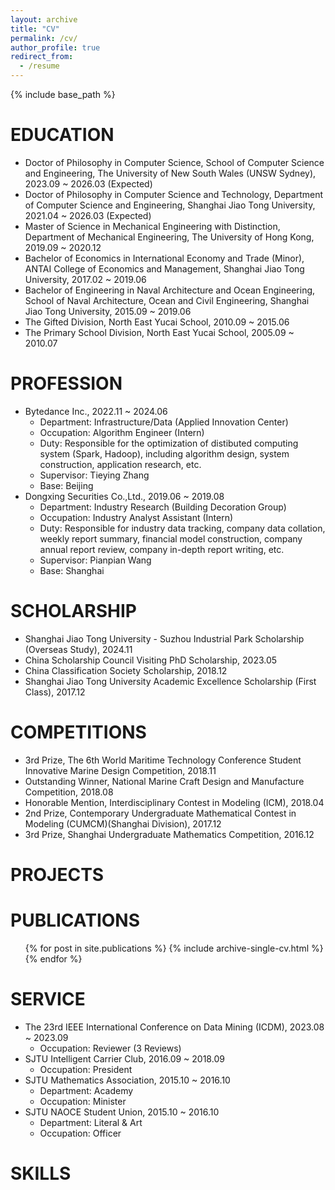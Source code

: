 ```yaml
---
layout: archive
title: "CV"
permalink: /cv/
author_profile: true
redirect_from:
  - /resume
---
```


{% include base_path %}

EDUCATION
======
* Doctor of Philosophy in Computer Science, School of Computer Science and Engineering, The University of New South Wales (UNSW Sydney), 2023.09 ~ 2026.03 (Expected)
* Doctor of Philosophy in Computer Science and Technology, Department of Computer Science and Engineering, Shanghai Jiao Tong University, 2021.04 ~ 2026.03 (Expected)
* Master of Science in Mechanical Engineering with Distinction, Department of Mechanical Engineering, The University of Hong Kong, 2019.09 ~ 2020.12
* Bachelor of Economics in International Economy and Trade (Minor), ANTAI College of Economics and Management, Shanghai Jiao Tong University, 2017.02 ~ 2019.06
* Bachelor of Engineering in Naval Architecture and Ocean Engineering, School of Naval Architecture, Ocean and Civil Engineering, Shanghai Jiao Tong University, 2015.09 ~ 2019.06
* The Gifted Division, North East Yucai School, 2010.09 ~ 2015.06
* The Primary School Division, North East Yucai School, 2005.09 ~ 2010.07

PROFESSION
======
* Bytedance Inc., 2022.11 ~ 2024.06
  * Department: Infrastructure/Data (Applied Innovation Center)
  * Occupation: Algorithm Engineer (Intern)
  * Duty: Responsible for the optimization of distibuted computing system (Spark, Hadoop), including algorithm design, system construction, application research, etc.
  * Supervisor: Tieying Zhang
  * Base: Beijing
* Dongxing Securities Co.,Ltd., 2019.06 ~ 2019.08
  * Department: Industry Research (Building Decoration Group)
  * Occupation: Industry Analyst Assistant (Intern)
  * Duty: Responsible for industry data tracking, company data collation, weekly report summary, financial model construction, company annual report review, company in-depth report writing, etc.
  * Supervisor: Pianpian Wang
  * Base: Shanghai

SCHOLARSHIP
======
* Shanghai Jiao Tong University - Suzhou Industrial Park Scholarship (Overseas Study), 2024.11
* China Scholarship Council Visiting PhD Scholarship, 2023.05
* China Classification Society Scholarship, 2018.12
* Shanghai Jiao Tong University Academic Excellence Scholarship (First Class), 2017.12

COMPETITIONS
======
* 3rd Prize, The 6th World Maritime Technology Conference Student Innovative Marine Design Competition, 2018.11
* Outstanding Winner, National Marine Craft Design and Manufacture Competition, 2018.08
* Honorable Mention, Interdisciplinary Contest in Modeling (ICM), 2018.04
* 2nd Prize, Contemporary Undergraduate Mathematical Contest in Modeling (CUMCM)(Shanghai Division), 2017.12
* 3rd Prize, Shanghai Undergraduate Mathematics Competition, 2016.12

PROJECTS
======


PUBLICATIONS
======
  <ul>{% for post in site.publications %}
    {% include archive-single-cv.html %}
  {% endfor %}</ul>
  
SERVICE
======
* The 23rd IEEE International Conference on Data Mining (ICDM), 2023.08 ~ 2023.09
  * Occupation: Reviewer (3 Reviews)
* SJTU Intelligent Carrier Club, 2016.09 ~ 2018.09
  * Occupation: President
* SJTU Mathematics Association, 2015.10 ~ 2016.10
  * Department: Academy
  * Occupation: Minister
* SJTU NAOCE Student Union, 2015.10 ~ 2016.10
  * Department: Literal & Art
  * Occupation: Officer

SKILLS
======


